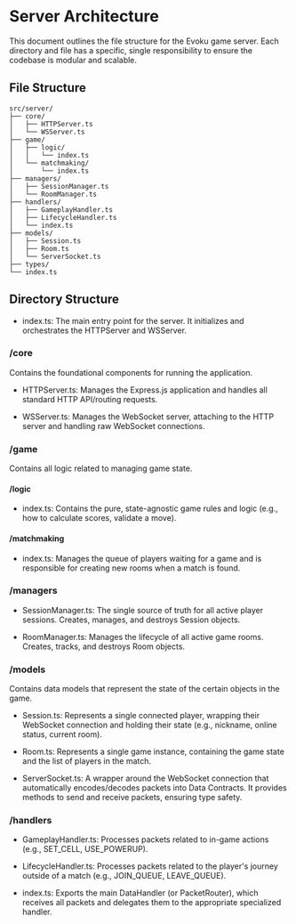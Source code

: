 # Server Architecture

This document outlines the file structure for the Evoku game server. Each directory and file has a specific, single responsibility to ensure the codebase is modular and scalable.

## File Structure

```
src/server/
├── core/
│   ├── HTTPServer.ts
│   └── WSServer.ts
├── game/
│   ├── logic/
│   │   └── index.ts
│   └── matchmaking/
│       └── index.ts
├── managers/
│   ├── SessionManager.ts
│   └── RoomManager.ts
├── handlers/
│   ├── GameplayHandler.ts
│   ├── LifecycleHandler.ts
│   └── index.ts
├── models/
│   ├── Session.ts
│   ├── Room.ts
│   └── ServerSocket.ts
├── types/
└── index.ts
```

## Directory Structure

- index.ts: The main entry point for the server. It initializes and orchestrates the HTTPServer and WSServer.

### /core

Contains the foundational components for running the application.

- HTTPServer.ts: Manages the Express.js application and handles all standard HTTP API/routing requests.

- WSServer.ts: Manages the WebSocket server, attaching to the HTTP server and handling raw WebSocket connections.

### /game

Contains all logic related to managing game state.

#### /logic

- index.ts: Contains the pure, state-agnostic game rules and logic (e.g., how to calculate scores, validate a move).

#### /matchmaking

- index.ts: Manages the queue of players waiting for a game and is responsible for creating new rooms when a match is found.

### /managers

- SessionManager.ts: The single source of truth for all active player sessions. Creates, manages, and destroys Session objects.

- RoomManager.ts: Manages the lifecycle of all active game rooms. Creates, tracks, and destroys Room objects.

### /models

Contains data models that represent the state of the certain objects in the game.

- Session.ts: Represents a single connected player, wrapping their WebSocket connection and holding their state (e.g., nickname, online status, current room).

- Room.ts: Represents a single game instance, containing the game state and the list of players in the match.

- ServerSocket.ts: A wrapper around the WebSocket connection that automatically encodes/decodes packets into Data Contracts.
It provides methods to send and receive packets, ensuring type safety.

### /handlers

- GameplayHandler.ts: Processes packets related to in-game actions (e.g., SET_CELL, USE_POWERUP).

- LifecycleHandler.ts: Processes packets related to the player's journey outside of a match (e.g., JOIN_QUEUE, LEAVE_QUEUE).

- index.ts: Exports the main DataHandler (or PacketRouter), which receives all packets and delegates them to the appropriate specialized handler.